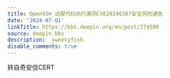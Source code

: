 ```yaml
---
title: OpenSSH 远程代码执行漏洞CVE20246387安全风险通告
date: '2024-07-01'
linkTitle: https://bbs.deepin.org/en/post/274590
source: deepin_bbs
description:  sweetyfish 
disable_comments: true
---
```

转自奇安信CERT 
